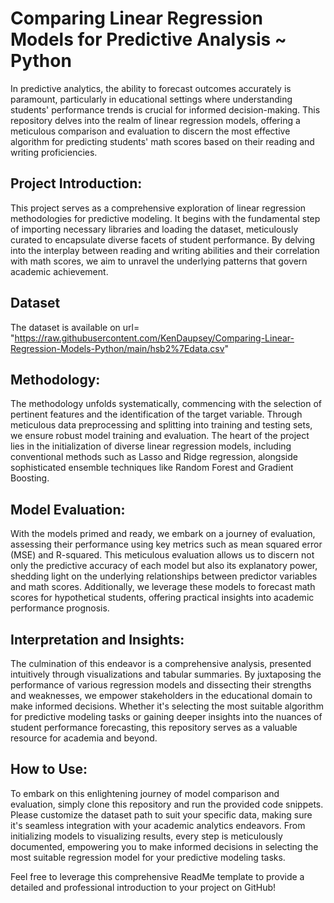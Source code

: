 # Comparing Linear Regression Models for Predictive Analysis ~ Python

In predictive analytics, the ability to forecast outcomes accurately is paramount, particularly in educational settings where understanding students' performance trends is crucial for informed decision-making. This repository delves into the realm of linear regression models, offering a meticulous comparison and evaluation to discern the most effective algorithm for predicting students' math scores based on their reading and writing proficiencies.

## Project Introduction:
This project serves as a comprehensive exploration of linear regression methodologies for predictive modeling. It begins with the fundamental step of importing necessary libraries and loading the dataset, meticulously curated to encapsulate diverse facets of student performance. By delving into the interplay between reading and writing abilities and their correlation with math scores, we aim to unravel the underlying patterns that govern academic achievement.

## Dataset
The dataset is available on url= "https://raw.githubusercontent.com/KenDaupsey/Comparing-Linear-Regression-Models-Python/main/hsb2%7Edata.csv"
## Methodology:
The methodology unfolds systematically, commencing with the selection of pertinent features and the identification of the target variable. Through meticulous data preprocessing and splitting into training and testing sets, we ensure robust model training and evaluation. The heart of the project lies in the initialization of diverse linear regression models, including conventional methods such as Lasso and Ridge regression, alongside sophisticated ensemble techniques like Random Forest and Gradient Boosting.

## Model Evaluation:
With the models primed and ready, we embark on a journey of evaluation, assessing their performance using key metrics such as mean squared error (MSE) and R-squared. This meticulous evaluation allows us to discern not only the predictive accuracy of each model but also its explanatory power, shedding light on the underlying relationships between predictor variables and math scores. Additionally, we leverage these models to forecast math scores for hypothetical students, offering practical insights into academic performance prognosis.

## Interpretation and Insights:
The culmination of this endeavor is a comprehensive analysis, presented intuitively through visualizations and tabular summaries. By juxtaposing the performance of various regression models and dissecting their strengths and weaknesses, we empower stakeholders in the educational domain to make informed decisions. Whether it's selecting the most suitable algorithm for predictive modeling tasks or gaining deeper insights into the nuances of student performance forecasting, this repository serves as a valuable resource for academia and beyond.

## How to Use:
To embark on this enlightening journey of model comparison and evaluation, simply clone this repository and run the provided code snippets. Please customize the dataset path to suit your specific data, making sure it's seamless integration with your academic analytics endeavors. From initializing models to visualizing results, every step is meticulously documented, empowering you to make informed decisions in selecting the most suitable regression model for your predictive modeling tasks.

Feel free to leverage this comprehensive ReadMe template to provide a detailed and professional introduction to your project on GitHub!
